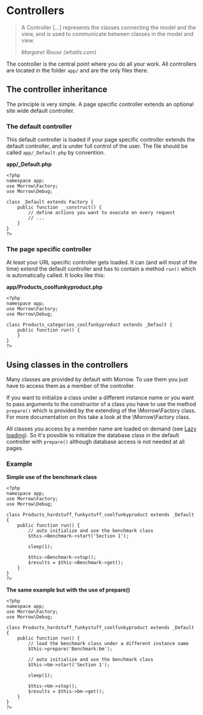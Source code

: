 Controllers
==========

> A Controller [...] represents the classes connecting the model and the view, and is used to communicate between classes in the model and view.
>
> *Margaret Rouse (whatIs.com)*

The controller is the central point where you do all your work.
All controllers are located in the folder `app/` and are the only files there.

The controller inheritance
---------------------------

The principle is very simple. A page specific controller extends an optional site wide default controller.

### The default controller

This default controller is loaded if your page specific controller extends the default controller, and is under full control of the user. 
The file should be called `app/_Default.php` by convention.

**app/_Default.php**

~~~{.php}
<?php
namespace app;
use Morrow\Factory;
use Morrow\Debug;

class _Default extends Factory {
	public function __construct() {
		// define actions you want to execute on every request
		// ...
	}
}
?>
~~~

### The page specific controller

At least your URL specific controller gets loaded. It can (and will most of the time) extend the default controller and has to contain a method `run()` which is automatically called. It looks like this:

**app/Products_coolfunkyproduct.php**

~~~{.php}
<?php
namespace app;
use Morrow\Factory;
use Morrow\Debug;

class Products_categories_coolfunkyproduct extends _Default {
	public function run() {
	}
}
?>
~~~

Using classes in the controllers
-------------------------------

Many classes are provided by default with Morrow. To use them you just have to access them as a member of the controller.

If you want to initialize a class under a different instance name or you want to pass arguments to the constructor of a class you have to use the method `prepare()` which is provided by the extending of the \Morrow\Factory class. For more documentation on this take a look at the \Morrow\Factory class.

All classes you access by a member name are loaded on demand (see [Lazy loading](http://en.wikipedia.org/wiki/Lazy_loading)). So it's possible to initialize the database class in the default controller with `prepare()` although database access is not needed at all pages.

### Example

**Simple use of the benchmark class**

~~~{.php}
<?php
namespace app;
use Morrow\Factory;
use Morrow\Debug;

class Products_hardstuff_funkystuff_coolfunkyproduct extends _Default {
	public function run() {
		// auto initialize and use the benchmark class
		$this->Benchmark->start('Section 1');
		
		sleep(1);
			   
		$this->Benchmark->stop();
		$results = $this->Benchmark->get();
	}
}
?>
~~~

**The same example but with the use of prepare()**

~~~{.php}
<?php
namespace app;
use Morrow\Factory;
use Morrow\Debug;

class Products_hardstuff_funkystuff_coolfunkyproduct extends _Default {
	public function run() {
		// load the benchmark class under a different instance name
		$this->prepare('Benchmark:bm');
	   
		// auto initialize and use the benchmark class
		$this->bm->start('Section 1');
			   
		sleep(1);
			   
		$this->bm->stop();
		$results = $this->bm->get();
	}
}
?>
~~~

